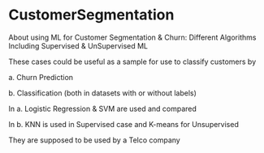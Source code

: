 # CustomerSegmentation
About using ML for Customer Segmentation & Churn: Different Algorithms
Including Supervised & UnSupervised ML

These cases could be useful as a sample for use to classify customers by

a. Churn Prediction

b. Classification (both in datasets with or without labels)

In a. Logistic Regression & SVM are used and compared

In b. KNN is used in Supervised case and K-means for Unsupervised

They are supposed to be used by a Telco company

